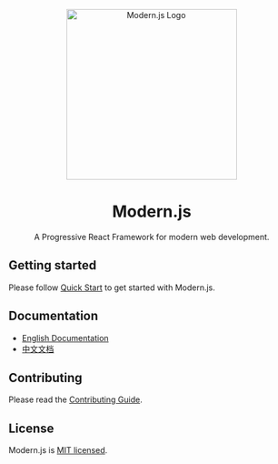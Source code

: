 <p align="center">
  <a href="https://modernjs.dev" target="blank"><img src="https://lf3-static.bytednsdoc.com/obj/eden-cn/ylaelkeh7nuhfnuhf/modernjs-cover.png" width="300" alt="Modern.js Logo" /></a>
</p>

<h1 align="center">Modern.js</h1>

<p align="center">
  A Progressive React Framework for modern web development.
</p>

## Getting started

Please follow [Quick Start](https://modernjs.dev/en/guides/get-started/quick-start) to get started with Modern.js.

## Documentation

- [English Documentation](https://modernjs.dev/en/)
- [中文文档](https://modernjs.dev)

## Contributing

Please read the [Contributing Guide](https://github.com/modern-js-dev/modern.js/blob/main/CONTRIBUTING.md).

## License

Modern.js is [MIT licensed](https://github.com/modern-js-dev/modern.js/blob/main/LICENSE).
